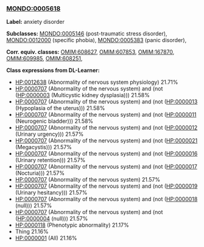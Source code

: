 
### [MONDO:0005618](http://purl.obolibrary.org/obo/MONDO_0005618)
**Label:** anxiety disorder

**Subclasses:** [MONDO:0005146](http://purl.obolibrary.org/obo/MONDO_0005146) (post-traumatic stress disorder), [MONDO:0012000](http://purl.obolibrary.org/obo/MONDO_0012000) (specific phobia), [MONDO:0005383](http://purl.obolibrary.org/obo/MONDO_0005383) (panic disorder), 

**Corr. equiv. classes:** [OMIM:608627](http://purl.obolibrary.org/obo/OMIM_608627), [OMIM:607853](http://purl.obolibrary.org/obo/OMIM_607853), [OMIM:167870](http://purl.obolibrary.org/obo/OMIM_167870), [OMIM:609985](http://purl.obolibrary.org/obo/OMIM_609985), [OMIM:608251](http://purl.obolibrary.org/obo/OMIM_608251), 

**Class expressions from DL-Learner:**

- [HP:0012638](http://purl.obolibrary.org/obo/HP_0012638) (Abnormality of nervous system physiology) 21.71%
- [HP:0000707](http://purl.obolibrary.org/obo/HP_0000707) (Abnormality of the nervous system) and (not ([HP:0000003](http://purl.obolibrary.org/obo/HP_0000003) (Multicystic kidney dysplasia))) 21.58%
- [HP:0000707](http://purl.obolibrary.org/obo/HP_0000707) (Abnormality of the nervous system) and (not ([HP:0000013](http://purl.obolibrary.org/obo/HP_0000013) (Hypoplasia of the uterus))) 21.58%
- [HP:0000707](http://purl.obolibrary.org/obo/HP_0000707) (Abnormality of the nervous system) and (not ([HP:0000011](http://purl.obolibrary.org/obo/HP_0000011) (Neurogenic bladder))) 21.58%
- [HP:0000707](http://purl.obolibrary.org/obo/HP_0000707) (Abnormality of the nervous system) and (not ([HP:0000012](http://purl.obolibrary.org/obo/HP_0000012) (Urinary urgency))) 21.57%
- [HP:0000707](http://purl.obolibrary.org/obo/HP_0000707) (Abnormality of the nervous system) and (not ([HP:0000021](http://purl.obolibrary.org/obo/HP_0000021) (Megacystis))) 21.57%
- [HP:0000707](http://purl.obolibrary.org/obo/HP_0000707) (Abnormality of the nervous system) and (not ([HP:0000016](http://purl.obolibrary.org/obo/HP_0000016) (Urinary retention))) 21.57%
- [HP:0000707](http://purl.obolibrary.org/obo/HP_0000707) (Abnormality of the nervous system) and (not ([HP:0000017](http://purl.obolibrary.org/obo/HP_0000017) (Nocturia))) 21.57%
- [HP:0000707](http://purl.obolibrary.org/obo/HP_0000707) (Abnormality of the nervous system) 21.57%
- [HP:0000707](http://purl.obolibrary.org/obo/HP_0000707) (Abnormality of the nervous system) and (not ([HP:0000019](http://purl.obolibrary.org/obo/HP_0000019) (Urinary hesitancy))) 21.57%
- [HP:0000707](http://purl.obolibrary.org/obo/HP_0000707) (Abnormality of the nervous system) and (not ([HP:0000018](http://purl.obolibrary.org/obo/HP_0000018) (null))) 21.57%
- [HP:0000707](http://purl.obolibrary.org/obo/HP_0000707) (Abnormality of the nervous system) and (not ([HP:0000004](http://purl.obolibrary.org/obo/HP_0000004) (null))) 21.57%
- [HP:0000118](http://purl.obolibrary.org/obo/HP_0000118) (Phenotypic abnormality) 21.17%
- Thing 21.16%
- [HP:0000001](http://purl.obolibrary.org/obo/HP_0000001) (All) 21.16%


